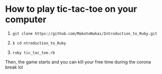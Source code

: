 # How to play tic-tac-toe on your computer

1. `git clone https://github.com/MakotoNakai/Introduction_to_Ruby.git`

2. `$ cd ntroduction_to_Ruby`

3. `ruby tic_tac_toe.rb`

Then, the game starts and you can kill your free time during the corona break lol


